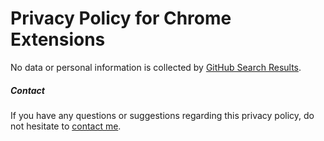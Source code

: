 # Privacy Policy for Chrome Extensions

No data or personal information is collected by [GitHub Search Results](https://github.com/ndom91/github-search-results).

##### Contact

If you have any questions or suggestions regarding this privacy policy, do not hesitate to [contact me](https://ndo.dev).
